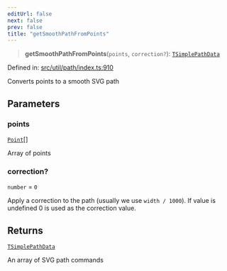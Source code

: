 ```yaml
---
editUrl: false
next: false
prev: false
title: "getSmoothPathFromPoints"
---
```


> **getSmoothPathFromPoints**(`points`, `correction?`): [`TSimplePathData`](/api/type-aliases/tsimplepathdata/)

Defined in: [src/util/path/index.ts:910](https://github.com/fabricjs/fabric.js/blob/8748628df7e9de00ba77413bfc3ad9e9fe9d4f30/src/util/path/index.ts#L910)

Converts points to a smooth SVG path

## Parameters

### points

[`Point`](/api/classes/point/)[]

Array of points

### correction?

`number` = `0`

Apply a correction to the path (usually we use `width / 1000`). If value is undefined 0 is used as the correction value.

## Returns

[`TSimplePathData`](/api/type-aliases/tsimplepathdata/)

An array of SVG path commands
